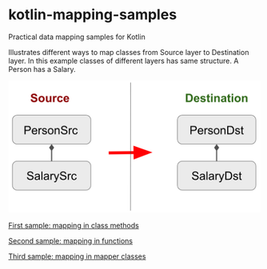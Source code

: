 # kotlin-mapping-samples
Practical data mapping samples for Kotlin

Illustrates different ways to map classes from Source layer to Destination layer. In this example classes of different layers has same structure. A Person has a Salary.

![Mapping scheme](mapping-scheme.png?raw=true)

[First sample: mapping in class methods](MethodMapper.kt)

[Second sample: mapping in functions](FuncMapper.kt)

[Third sample: mapping in mapper classes](ClassMapper.kt)
